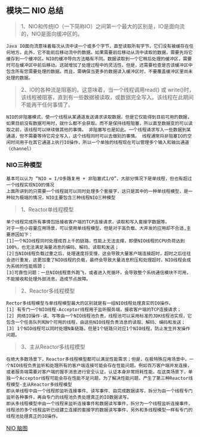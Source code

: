 ## 模块二 NIO 总结
> 1、NIO和传统IO（一下简称IO）之间第一个最大的区别是，IO是面向流的，NIO是面向缓冲区的。

	Java IO面向流意味着每次从流中读一个或多个字节，直至读取所有字节，它们没有被缓存在任何地方。此外，它不能前后移动流中的数据。如果需要前后移动从流中读取的数据，需要先将它缓存到一个缓冲区。NIO的缓冲导向方法略有不同。数据读取到一个它稍后处理的缓冲区，需要时可在缓冲区中前后移动。这就增加了处理过程中的灵活性。但是，还需要检查是否该缓冲区中包含所有您需要处理的数据。而且，需确保当更多的数据读入缓冲区时，不要覆盖缓冲区里尚未处理的数据。

> 2、IO的各种流是阻塞的。这意味着，当一个线程调用read() 或 write()时，该线程被阻塞，直到有一些数据被读取，或数据完全写入。该线程在此期间不能再干任何事情了。

	NIO的非阻塞模式，使一个线程从某通道发送请求读取数据，但是它仅能得到目前可用的数据，如果目前没有数据可用时，就什么都不会获取。而不是保持线程阻塞，所以直至数据变的可以读取之前，该线程可以继续做其他的事情。 非阻塞写也是如此。一个线程请求写入一些数据到某通道，但不需要等待它完全写入，这个线程同时可以去做别的事情。 线程通常将非阻塞IO的空闲时间用于在其它通道上执行IO操作，所以一个单独的线程现在可以管理多个输入和输出通道（channel）

### NIO三种模型
	基本可以认为 “NIO = I/O多路复用 + 非阻塞式I/O”，大部分情况下是单线程，但也有超过一个线程实现NIO的情况
	上面所讲到的只需要一个线程就可以同时处理多个套接字，这只是其中的一种单线程模型，是一种较为极端的情况，NIO主要包含三种线程NIO三种模型

> 1、Reactor单线程模型

	单个线程完成所有事情包括接收客户端的TCP连接请求，读取和写入套接字数据等。
	对于一些小容量应用场景，可以使用单线程模型。但是对于高负载、大并发的应用却不合适,主要原因如下：
	[1]一个NIO线程同时处理成百上千的链路，性能上无法支撑，即便NIO线程的CPU负荷达到100%，也无法满足海量消息的编码、解码、读取和发送；
	[2]当NIO线程负载过重之后，处理速度将变慢，这会导致大量客户端连接超时，超时之后往往会进行重发，这更加重了NIO线程的负载，最终会导致大量消息积压和处理超时，NIO线程会成为系统的性能瓶颈；
	[3]可靠性问题：一旦NIO线程意外跑飞，或者进入死循环，会导致整个系统通信模块不可用，不能接收和处理外部消息，造成节点故障。

> 2、Reactor多线程模型

	Rector多线程模型与单线程模型最大的区别就是有一组NIO线程处理真实的IO操作。
	[1] 有专门一个NIO线程-Acceptor线程用于监听服务端，接收客户端的TCP连接请求；
	[2] 网络IO操作-读、写等由一个NIO线程池负责，线程池可以采用标准的JDK线程池实现，它包含一个任务队列和N个可用的线程，由这些NIO线程负责消息的读取、解码、编码和发送；
	[3] 1个NIO线程可以同时处理N条链路，但是1个链路只对应1个NIO线程，防止发生并发操作问题。

> 3、主从Reactor多线程模型

	在绝大多数场景下，Reactor多线程模型都可以满足性能需求；但是，在极特殊应用场景中，一个NIO线程负责监听和处理所有的客户端连接可能会存在性能问题。例如百万客户端并发连接，或者服务端需要对客户端的握手消息进行安全认证，认证本身非常损耗性能。在这类场景下，单独一个Acceptor线程可能会存在性能不足问题，为了解决性能问题，产生了第三种Reactor线程模型-主从Reactor多线程模型
	即从单线程中由一个线程即监听连接事件、读写事件、由完成数据读写，拆分为由一个线程专门监听各种事件，再由专门的线程池负责处理真正的IO数据读写。
	即从多线程模型中由一个线程来监听连接事件和数据读写事件，拆分为一个线程监听连接事件，线程池的多个线程监听已经建立连接的套接字的数据读写事件，另外和多线程模型一样有专门的线程池处理真正的IO操作。


[NIO 脑图](https://github.com/nj-068-lx1991/JavaCourseCodes/blob/master/week_15/%E6%AF%95%E4%B8%9A%E9%A1%B9%E7%9B%AE/nio.png)